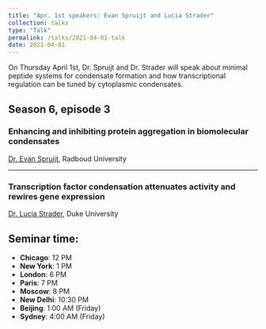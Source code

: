 ```yaml
---
title: "Apr. 1st speakers: Evan Spruijt and Lucia Strader"
collection: talks
type: "Talk"
permalink: /talks/2021-04-01-talk
date: 2021-04-01
---
```


On Thursday April 1st, Dr. Spruijt and Dr. Strader will speak about minimal peptide systems for condensate formation and how transcriptional regulation can be tuned by cytoplasmic condensates.

## Season 6, episode 3

### Enhancing and inhibiting protein aggregation in biomolecular condensates
[Dr. Evan Spruijt](https://www.ru.nl/english/people/spruijt-e/), Radboud University

---

### Transcription factor condensation attenuates activity and rewires gene expression
[Dr. Lucia Strader](https://sites.duke.edu/strader/), Duke University

## Seminar time:
* **Chicago**: 12 PM
* **New York**: 1 PM
* **London**: 6 PM
* **Paris**: 7 PM
* **Moscow**: 8 PM
* **New Delhi**: 10:30 PM
* **Beijing**: 1:00 AM (Friday)
* **Sydney**: 4:00 AM (Friday)





